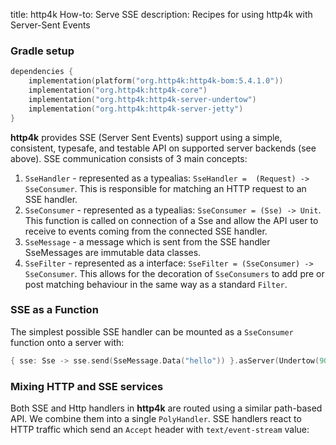 title: http4k How-to: Serve SSE
description: Recipes for using http4k with Server-Sent Events

### Gradle setup

```kotlin
dependencies {
    implementation(platform("org.http4k:http4k-bom:5.4.1.0"))
    implementation("org.http4k:http4k-core")
    implementation("org.http4k:http4k-server-undertow")
    implementation("org.http4k:http4k-server-jetty")
}
```

**http4k** provides SSE (Server Sent Events) support using a simple, consistent, typesafe, and testable API on supported server backends (see above). SSE communication consists of 3 main concepts:

1. `SseHandler` - represented as a typealias: `SseHandler =  (Request) -> SseConsumer`. This is responsible for matching an HTTP request to an SSE handler.
1. `SseConsumer` - represented as a typealias: `SseConsumer = (Sse) -> Unit`. This function is called on connection of a Sse and allow the API user to receive to events coming from the connected SSE handler.
1. `SseMessage` - a message which is sent from the SSE handler SseMessages are immutable data classes.
1. `SseFilter` - represented as a interface: `SseFilter = (SseConsumer) -> SseConsumer`. This allows for the decoration of `SseConsumers` to add pre or post matching behaviour in the same way as a standard `Filter`.

### SSE as a Function
The simplest possible SSE handler can be mounted as a `SseConsumer` function onto a server with:
```kotlin
{ sse: Sse -> sse.send(SseMessage.Data("hello")) }.asServer(Undertow(9000)).start()
```

### Mixing HTTP and SSE services [<img class="octocat"/>](https://github.com/http4k/http4k/blob/master/src/docs/guide/howto/serve_sse/example_polyhandler.kt)
Both SSE and Http handlers in **http4k** are routed using a similar path-based API. We combine them into a single `PolyHandler`. SSE handlers react to HTTP traffic which send an `Accept` header with `text/event-stream` value:

<script src="https://gist-it.appspot.com/https://github.com/http4k/http4k/blob/master/src/docs/guide/howto/serve_sse/example_polyhandler.kt"></script>
